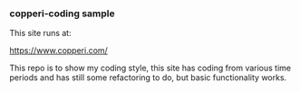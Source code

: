 ### copperi-coding sample

This site runs at:

https://www.copperi.com/

This repo is to show my coding style, this site has coding from various time periods and has still some refactoring to do, but basic functionality works.
